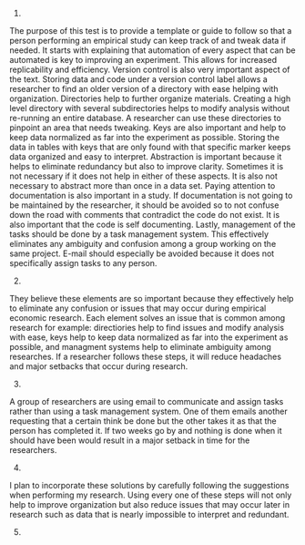 1. 
The purpose of this test is to provide a template or guide to follow so that a person performing an empirical study can keep track of and tweak data if needed. 
It starts with explaining that automation of every aspect that can be automated is key to improving an experiment. This allows for increased replicability and 
efficiency. Version control is also very important aspect of the text. Storing data and code under a version control label allows a researcher to find an older
version of a directory with ease helping with organization. Directories help to further organize materials. Creating a high level directory with several 
subdirectories helps to modify analysis without re-running an entire database. A researcher can use these directories to pinpoint an area that needs
tweaking. Keys are also important and help to keep data normalized as far into the experiment as possible. Storing the data in tables with keys that are only 
found with that specific marker keeps data organized and easy to interpret. Abstraction is important because it helps to eliminate redundancy but also to improve 
clarity. Sometimes it is not necessary if it does not help in either of these aspects. It is also not necessary to abstract more than once in a data set.
Paying attention to documentation is also important in a study. If documentation is not going to be maintained by the researcher, it should be avoided so 
to not confuse down the road with comments that contradict the code do not exist. It is also important that the code is self documenting. Lastly, management of
the tasks should be done by a task management system. This effectively eliminates any ambiguity and confusion among a group working on the same project. 
E-mail should especially be avoided because it does not specifically assign tasks to any person. 

2. 
They believe these elements are so important because they effectively help to eliminate any confusion or issues that may occur during empirical economic research.
Each element solves an issue that is common among research for example: directiories help to find issues and modify analysis with ease, keys help to keep data 
normalized as far into the experiment as possible, and managment systems help to eliminate ambiguity among researches. If a researcher follows these steps, it 
will reduce headaches and major setbacks that occur during research. 

3. 
A group of researchers are using email to communicate and assign tasks rather than using a task management system. One of them emails another requesting that a 
certain think be done but the other takes it as that the person has completed it. If two weeks go by and nothing is done when it should have been would result in
a major setback in time for the researchers. 

4. 
I plan to incorporate these solutions by carefully following the suggestions when performing my research. Using every one of these steps will not only help to 
improve organization but also reduce issues that may occur later in research such as data that is nearly impossible to interpret and redundant. 




5.

